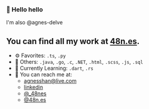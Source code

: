 ### 👋 Hello hello

I'm also @agnes-delve

You can find all my work at [48n.es](https://48n.es).
---
- ⚙️ Favorites:  `.ts`, `.py`
- 🧰 Others: `.java`, `.go`, `.c`, `.NET`, `.html`, `.scss`, `.js`, `.sql`
- 🧠 Currently Learning: `.dart`, `.rs`
- 💬 You can reach me at:
  - <agnesshan@live.com>
  - [linkedin](https://www.linkedin.com/in/agnes-shan/)
  - [@_48nes](https://x.com/_48nes)
  - [@48n.es](https://bsky.app/profile/48n.es)

<!--
**48nes/48nes** is a ✨ _special_ ✨ repository because its `README.md` (this file) appears on your GitHub profile.

Here are some ideas to get you started:

- 🔭 I’m currently working on ...
- 🌱 I’m currently learning ...
- 👯 I’m looking to collaborate on ...
- 🤔 I’m looking for help with ...
- 💬 Ask me about ...
- 📫 How to reach me: ...
- 😄 Pronouns: ...
- ⚡ Fun fact: ...
-->

